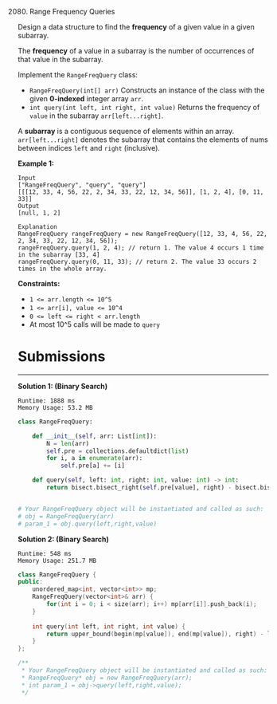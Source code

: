 2080. Range Frequency Queries

Design a data structure to find the **frequency** of a given value in a given subarray.

The **frequency** of a value in a subarray is the number of occurrences of that value in the subarray.

Implement the `RangeFreqQuery` class:

* `RangeFreqQuery(int[] arr)` Constructs an instance of the class with the given **0-indexed** integer array `arr`.
* `int query(int left, int right, int value)` Returns the frequency of `value` in the subarray `arr[left...right]`.

A **subarray** is a contiguous sequence of elements within an array. `arr[left...right]` denotes the subarray that contains the elements of nums between indices `left` and `right` (inclusive).

 

**Example 1:**
```
Input
["RangeFreqQuery", "query", "query"]
[[[12, 33, 4, 56, 22, 2, 34, 33, 22, 12, 34, 56]], [1, 2, 4], [0, 11, 33]]
Output
[null, 1, 2]

Explanation
RangeFreqQuery rangeFreqQuery = new RangeFreqQuery([12, 33, 4, 56, 22, 2, 34, 33, 22, 12, 34, 56]);
rangeFreqQuery.query(1, 2, 4); // return 1. The value 4 occurs 1 time in the subarray [33, 4]
rangeFreqQuery.query(0, 11, 33); // return 2. The value 33 occurs 2 times in the whole array.
```

**Constraints:**

* `1 <= arr.length <= 10^5`
* `1 <= arr[i], value <= 10^4`
* `0 <= left <= right < arr.length`
* At most 10^5 calls will be made to `query`

# Submissions
---
**Solution 1: (Binary Search)**
```
Runtime: 1888 ms
Memory Usage: 53.2 MB
```
```python
class RangeFreqQuery:

    def __init__(self, arr: List[int]):
        N = len(arr)
        self.pre = collections.defaultdict(list)
        for i, a in enumerate(arr):
            self.pre[a] += [i]

    def query(self, left: int, right: int, value: int) -> int:
        return bisect.bisect_right(self.pre[value], right) - bisect.bisect_left(self.pre[value], left)


# Your RangeFreqQuery object will be instantiated and called as such:
# obj = RangeFreqQuery(arr)
# param_1 = obj.query(left,right,value)
```

**Solution 2: (Binary Search)**
```
Runtime: 548 ms
Memory Usage: 251.7 MB
```
```c++
class RangeFreqQuery {
public:
    unordered_map<int, vector<int>> mp;
    RangeFreqQuery(vector<int>& arr) {
        for(int i = 0; i < size(arr); i++) mp[arr[i]].push_back(i);
    }
    
    int query(int left, int right, int value) {
        return upper_bound(begin(mp[value]), end(mp[value]), right) - lower_bound(begin(mp[value]), end(mp[value]), left); 
    }
};

/**
 * Your RangeFreqQuery object will be instantiated and called as such:
 * RangeFreqQuery* obj = new RangeFreqQuery(arr);
 * int param_1 = obj->query(left,right,value);
 */
```
